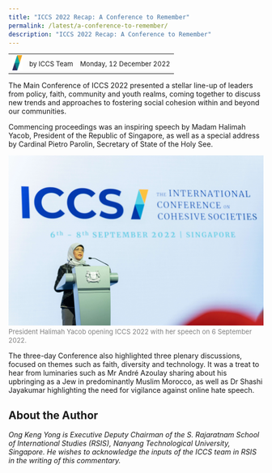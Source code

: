 ```yaml
---
title: "ICCS 2022 Recap: A Conference to Remember"
permalink: /latest/a-conference-to-remember/
description: "ICCS 2022 Recap: A Conference to Remember"
---
```

<table>
 <tr>
	 <td><img src="/images/ICCS-parallelogram_narrow.png" style="width:20px"></td>
	 <td><font size="-1">by ICCS Team</font></td>
	 <td><font size="-1">Monday, 12 December 2022</font></td>
	</tr>
	<tr></tr>
</table>  


The Main Conference of ICCS 2022 presented a stellar line-up of leaders from policy, faith, community and youth realms, coming together to discuss new trends and approaches to fostering social cohesion within and beyond our communities.

Commencing proceedings was an inspiring speech by Madam Halimah Yacob, President of the Republic of Singapore, as well as a special address by Cardinal Pietro Parolin, Secretary of State of the Holy See. 

![](/images/ICCS_06092022_RCCC-144.jpg)
<font color = "grey"><font size="-1">President Halimah Yacob opening ICCS 2022 with her speech on 6 September 2022.</font></font>

The three-day Conference also highlighted three plenary discussions, focused on themes such as faith, diversity and technology. It was a treat to hear from luminaries such as Mr André Azoulay sharing about his upbringing as a Jew in predominantly Muslim Morocco, as well as Dr Shashi Jayakumar highlighting the need for vigilance against online hate speech. 

About the Author
----------------

_Ong Keng Yong is Executive Deputy Chairman of the S. Rajaratnam School of International Studies (RSIS), Nanyang Technological University, Singapore. He wishes to acknowledge the inputs of the ICCS team in RSIS in the writing of this commentary._